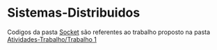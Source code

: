 # Sistemas-Distribuidos

Codigos da pasta [Socket](https://github.com/michelmelo25/Sistemas-Distribuidos/tree/master/Sockets) são referentes ao trabalho proposto na pasta [Atividades-Trabalho/Trabalho 1](https://github.com/michelmelo25/Sistemas-Distribuidos/blob/master/Atividades-Trabalhos/Trabalho1.pdf)
